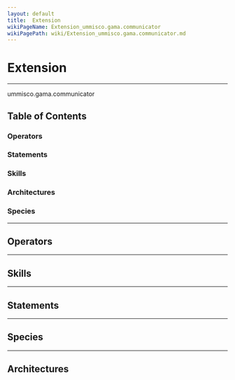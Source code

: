 ```yaml
---
layout: default
title:  Extension
wikiPageName: Extension_ummisco.gama.communicator
wikiPagePath: wiki/Extension_ummisco.gama.communicator.md
---
```


# Extension

----

 ummisco.gama.communicator

## Table of Contents
### Operators


### Statements


### Skills


### Architectures



### Species



----

## Operators
	

----

## Skills
	

----

## Statements
		
	
----

## Species
	
	
----

## Architectures 
	
